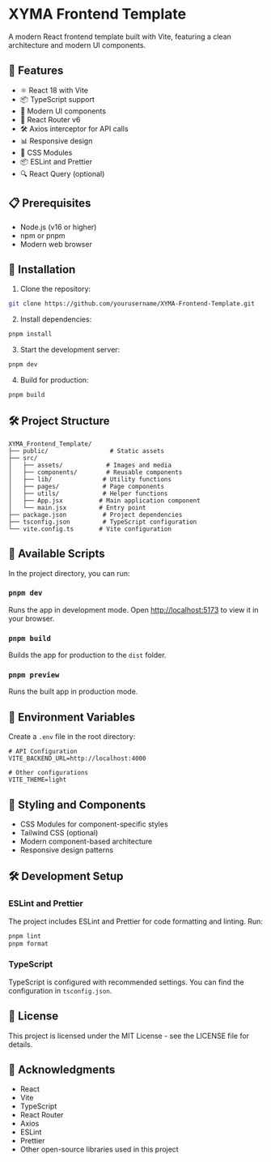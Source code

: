 # XYMA Frontend Template

A modern React frontend template built with Vite, featuring a clean architecture and modern UI components.

## 🚀 Features

- ⚛️ React 18 with Vite
- 📦 TypeScript support
- 🎨 Modern UI components
- 🔄 React Router v6
- 🛠️ Axios interceptor for API calls
- 📊 Responsive design
- 💅 CSS Modules
- 📦 ESLint and Prettier
- 🔍 React Query (optional)

## 📋 Prerequisites

- Node.js (v16 or higher)
- npm or pnpm
- Modern web browser

## 🔧 Installation

1. Clone the repository:
```bash
git clone https://github.com/yourusername/XYMA-Frontend-Template.git
```

2. Install dependencies:
```bash
pnpm install
```

3. Start the development server:
```bash
pnpm dev
```

4. Build for production:
```bash
pnpm build
```

## 🛠️ Project Structure

```
XYMA_Frontend_Template/
├── public/                 # Static assets
├── src/
│   ├── assets/            # Images and media
│   ├── components/        # Reusable components
│   ├── lib/              # Utility functions
│   ├── pages/            # Page components
│   ├── utils/            # Helper functions
│   ├── App.jsx          # Main application component
│   └── main.jsx         # Entry point
├── package.json          # Project dependencies
├── tsconfig.json         # TypeScript configuration
└── vite.config.ts       # Vite configuration
```

## 📝 Available Scripts

In the project directory, you can run:

### `pnpm dev`

Runs the app in development mode. Open [http://localhost:5173](http://localhost:5173) to view it in your browser.

### `pnpm build`

Builds the app for production to the `dist` folder.

### `pnpm preview`

Runs the built app in production mode.

## 📝 Environment Variables

Create a `.env` file in the root directory:

```env
# API Configuration
VITE_BACKEND_URL=http://localhost:4000

# Other configurations
VITE_THEME=light
```

## 🎨 Styling and Components

- CSS Modules for component-specific styles
- Tailwind CSS (optional)
- Modern component-based architecture
- Responsive design patterns

## 🛠️ Development Setup

### ESLint and Prettier

The project includes ESLint and Prettier for code formatting and linting. Run:

```bash
pnpm lint
pnpm format
```

### TypeScript

TypeScript is configured with recommended settings. You can find the configuration in `tsconfig.json`.

## 📝 License

This project is licensed under the MIT License - see the LICENSE file for details.

## 🙏 Acknowledgments

- React
- Vite
- TypeScript
- React Router
- Axios
- ESLint
- Prettier
- Other open-source libraries used in this project